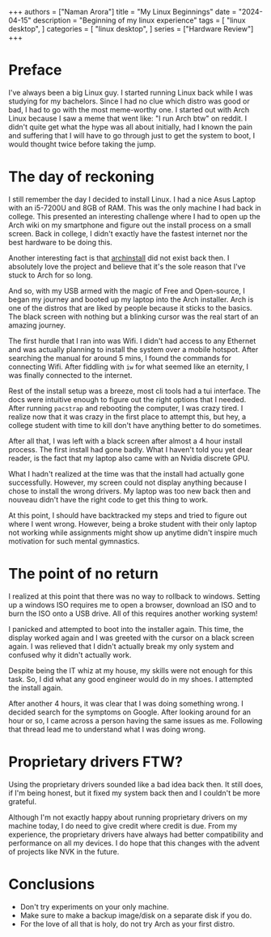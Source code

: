 +++
authors = ["Naman Arora"]
title = "My Linux Beginnings"
date = "2024-04-15"
description = "Beginning of my linux experience"
tags = [
    "linux desktop",
]
categories = [
    "linux desktop",
]
series = ["Hardware Review"]
+++

# Preface
I've always been a big Linux guy. I started running Linux back while I was studying for my bachelors. Since I had no clue which distro was good or bad, I had to go with the most meme-worthy one. I started out with Arch Linux because I saw a meme that went like: "I run Arch btw" on reddit. I didn't quite get what the hype was all about initially, had I known the pain and suffering that I will have to go through just to get the system to boot, I would thought twice before taking the jump.

# The day of reckoning
I still remember the day I decided to install Linux. I had a nice Asus Laptop with an i5-7200U and 8GB of RAM. This was the only machine I had back in college. This presented an interesting challenge where I had to open up the Arch wiki on my smartphone and figure out the install process on a small screen. Back in college, I didn't exactly have the fastest internet nor the best hardware to be doing this.

Another interesting fact is that [archinstall](https://github.com/archlinux/archinstall) did not exist back then. I absolutely love the project and believe that it's the sole reason that I've stuck to Arch for so long. 

And so, with my USB armed with the magic of Free and Open-source, I began my journey and booted up my laptop into the Arch installer. Arch is one of the distros that are liked by people because it sticks to the basics. The black screen with nothing but a blinking cursor was the real start of an amazing journey.

The first hurdle that I ran into was Wifi. I didn't had access to any Ethernet and was actually planning to install the system over a mobile hotspot. After searching the manual for around 5 mins, I found the commands for connecting Wifi. After fiddling with `iw` for what seemed like an eternity, I was finally connected to the internet.

Rest of the install setup was a breeze, most cli tools had a tui interface. The docs were intuitive enough to figure out the right options that I needed. After running `pacstrap` and rebooting the computer, I was crazy tired. I realize now that it was crazy in the first place to attempt this, but hey, a college student with time to kill don't have anything better to do sometimes.

After all that, I was left with a black screen after almost a 4 hour install process. The first install had gone badly. What I haven't told you yet dear reader, is the fact that my laptop also came with an Nvidia discrete GPU.

What I hadn't realized at the time was that the install had actually gone successfully. However, my screen could not display anything because I chose to install the wrong drivers. My laptop was too new back then and nouveau didn't have the right code to get this thing to work.

At this point, I should have backtracked my steps and tried to figure out where I went wrong. However, being a broke student with their only laptop not working while assignments might show up anytime didn't inspire much motivation for such mental gymnastics.

# The point of no return

I realized at this point that there was no way to rollback to windows. Setting up a windows ISO requires me to open a browser, download an ISO and to burn the ISO onto a USB drive. All of this requires another working system!

I panicked and attempted to boot into the installer again. This time, the display worked again and I was greeted with the cursor on a black screen again. I was relieved that I didn't actually break my only system and confused why it didn't actually work.

Despite being the IT whiz at my house, my skills were not enough for this task. So, I did what any good engineer would do in my shoes. I attempted the install again.

After another 4 hours, it was clear that I was doing something wrong. I decided search for the symptoms on Google. After looking around for an hour or so, I came across a person having the same issues as me. Following that thread lead me to understand what I was doing wrong.

# Proprietary drivers FTW?

Using the proprietary drivers sounded like a bad idea back then. It still does, if I'm being honest, but it fixed my system back then and I couldn't be more grateful.

Although I'm not exactly happy about running proprietary drivers on my machine today, I do need to give credit where credit is due. From my experience, the proprietary drivers have always had better compatibility and performance on all my devices. I do hope that this changes with the advent of projects like NVK in the future.

# Conclusions
- Don't try experiments on your only machine.
- Make sure to make a backup image/disk on a
separate disk if you do.
- For the love of all that is holy, do not try Arch as your first distro.
